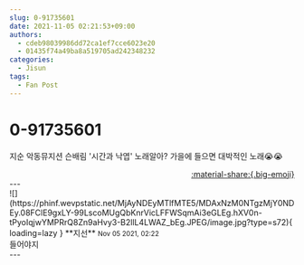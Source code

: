 ```yaml
---
slug: 0-91735601
date: 2021-11-05 02:21:53+09:00
authors:
  - cdeb98039986dd72ca1ef7cce6023e20
  - 01435f74a49ba8a519705ad242348232
categories:
  - Jisun
tags:
  - Fan Post
---
```


# 0-91735601

<div class="post-container" markdown="1">
<div class="content-container md-sidebar__scrollwrap" markdown="1">

지순 악동뮤지션 슨배림 '시간과 낙엽' 노래알아? 가을에 들으면 대박적인 노래😭😭

</div>
</div>

<div style="text-align: right;" markdown="1">
<a href="https://weverse.io/fromis9/fanpost/0-91735601" style="text-align: right;">:material-share:{.big-emoji}</a>
</div>
---

<div class="comments-container md-sidebar__scrollwrap" markdown="1">
<div class="comment" markdown="1">
<div class='id-container' markdown="1">
![](https://phinf.wevpstatic.net/MjAyNDEyMTlfMTE5/MDAxNzM0NTgzMjY0NDEy.08FClE9gxLY-99LscoMUgQbKnrVicLFFWSqmAi3eGLEg.hXV0n-tPyoIqjwYMPRrQ8Zn9aHvy3-B2llL4LWAZ_bEg.JPEG/image.jpg?type=s72){ loading=lazy }
**<span class="artist">지선</span>** <small>Nov 05 2021, 02:22</small><br>
</div>
<div class='comment-body' markdown="1">
들어야지
</div>
</div>
</div>
---
